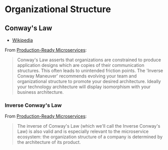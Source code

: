 # Organizational Structure

## Conway's Law

* [Wikipedia](https://en.wikipedia.org/wiki/Conway%27s_law)

From [Production-Ready Microservices](http://shop.oreilly.com/product/0636920053675.do):

> Conway's Law asserts that organizations are constrained to produce application designs which are copies of their communication structures. This often leads to unintended friction points. The 'Inverse Conway Maneuver' recommends evolving your team and organizational structure to promote your desired architecture. Ideally your technology architecture will display isomorphism with your business architecture.

### Inverse Conway's Law

From [Production-Ready Microservices](http://shop.oreilly.com/product/0636920053675.do):

> The inverse of Conway's Law \(which we'll call the Inverse Conway's Law\) is also valid and is especially relevant to the microservice ecosystem: the organization structure of a company is determined by the architecture of its product.

